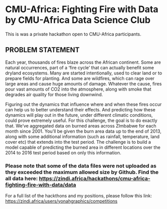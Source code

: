 # CMU-Africa: Fighting Fire with Data by CMU-Africa Data Science Club

This is was a private hackathon open to CMU-Africa participants. 

## PROBLEM STATEMENT
Each year, thousands of fires blaze across the African continent. Some are natural occurrences, part of a ‘fire cycle’ that can actually benefit some dryland ecosystems. Many are started intentionally, used to clear land or to prepare fields for planting. And some are wildfires, which can rage over large areas and cause huge amounts of damage. Whatever the cause, fires pour vast amounts of CO2 into the atmosphere, along with smoke that degrades air quality for those living downwind.

Figuring out the dynamics that influence where and when these fires occur can help us to better understand their effects. And predicting how these dynamics will play out in the future, under different climatic conditions, could prove extremely useful. For this challenge, the goal is to do exactly that. We’ve aggregated data on burned areas across ZImbabwe for each month since 2001. You’ll be given the burn area data up to the end of 2013, along with some additional information (such as rainfall, temperature, land cover etc) that extends into the test period. The challenge is to build a model capable of predicting the burned area in different locations over the 2014 to 2016 test period based on only this information.

### Please note that some of the data files were not uploaded as they exceeded the maximum allowed size by Github. Find the all data here: https://zindi.africa/hackathons/cmu-africa-fighting-fire-with-data/data

For a full list of the hackthons and my positions, please follow this link: https://zindi.africa/users/yonahgraphics/competitions
